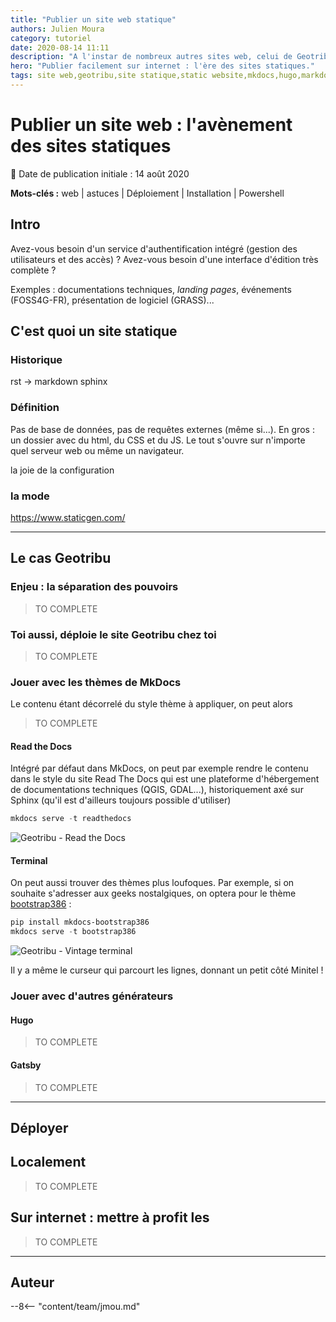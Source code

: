 ```yaml
---
title: "Publier un site web statique"
authors: Julien Moura
category: tutoriel
date: 2020-08-14 11:11
description: "A l'instar de nombreux autres sites web, celui de Geotribu est un site statique."
hero: "Publier facilement sur internet : l'ère des sites statiques."
tags: site web,geotribu,site statique,static website,mkdocs,hugo,markdown
---
```


# Publier un site web  : l'avènement des sites statiques

:calendar: Date de publication initiale : 14 août 2020

**Mots-clés :** web | astuces | Déploiement | Installation | Powershell

## Intro

Avez-vous besoin d'un service d'authentification intégré (gestion des utilisateurs et des accès) ?
Avez-vous besoin d'une interface d'édition très complète ?

Exemples : documentations techniques, *landing pages*, événements (FOSS4G-FR), présentation de logiciel (GRASS)...

## C'est quoi un site statique

### Historique

rst -> markdown
sphinx

### Définition

Pas de base de données, pas de requêtes externes (même si...).
En gros : un dossier avec du html, du CSS et du JS. Le tout s'ouvre sur n'importe quel serveur web ou même un  navigateur.

la joie de la configuration

### la mode

https://www.staticgen.com/

----

## Le cas Geotribu

### Enjeu : la séparation des pouvoirs

> TO COMPLETE

### Toi aussi, déploie le site Geotribu chez toi

> TO COMPLETE

### Jouer avec les thèmes de MkDocs

Le contenu étant décorrelé du style  thème à appliquer, on peut alors

> TO COMPLETE

#### Read the Docs

Intégré par défaut dans MkDocs, on peut par exemple rendre le contenu dans le style du site Read The Docs qui est une plateforme d'hébergement de documentations techniques (QGIS, GDAL...), historiquement axé sur Sphinx (qu'il est d'ailleurs toujours possible d'utiliser)

```powershell
mkdocs serve -t readthedocs
```

![Geotribu - Read the Docs](https://cdn.geotribu.fr/img/tuto/static_web/static_theming_geotribu_rtd.png "Geotribu avec le thème Read the Docs")

#### Terminal

On peut aussi trouver des thèmes plus loufoques. Par exemple, si on souhaite s'adresser aux geeks nostalgiques, on optera pour le thème [bootstrap386](https://gitlab.com/lramage/mkdocs-bootstrap386) :

```powershell
pip install mkdocs-bootstrap386
mkdocs serve -t bootstrap386
```

![Geotribu - Vintage terminal](https://cdn.geotribu.fr/img/tuto/static_web/static_theming_geotribu_dos386.png "Geotribu avec le thème DOS i386")

Il y a même le curseur qui parcourt les lignes, donnant un petit côté Minitel !

### Jouer avec d'autres générateurs

#### Hugo

> TO COMPLETE

#### Gatsby

> TO COMPLETE

----

## Déployer

## Localement

> TO COMPLETE

## Sur internet : mettre à profit les

> TO COMPLETE

----

## Auteur

--8<-- "content/team/jmou.md"

<!-- Hyperlinks reference -->
[Git]: https://git-scm.com/
[ISE]: https://docs.microsoft.com/fr-fr/powershell/scripting/windows-powershell/ise/introducing-the-windows-powershell-ise
[OSGeo4W]: https://trac.osgeo.org/osgeo4w/wiki/OSGeo4W_fr
